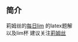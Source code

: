 ## 简介

莉姆丝的[每日lim](https://t.bilibili.com/topic/18791778/feed) 的latex题解  
以及lim杯
建议关注[莉姆丝](https://space.bilibili.com/664047468)
